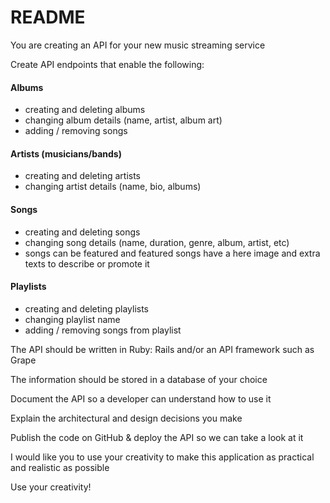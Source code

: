 # README

You are creating an API for your new music streaming service

Create API endpoints that enable the following:

#### Albums
- creating and deleting albums
- changing album details (name, artist, album art)
- adding / removing songs

#### Artists (musicians/bands)
- creating and deleting artists
- changing artist details (name, bio, albums)

#### Songs
- creating and deleting songs
- changing song details (name, duration, genre, album, artist, etc)
- songs can be featured and featured songs have a here image and extra texts to describe or promote it

#### Playlists
- creating and deleting playlists
- changing playlist name
- adding / removing songs from playlist

The API should be written in Ruby: Rails and/or an API framework such as Grape

The information should be stored in a database of your choice

Document the API so a developer can understand how to use it

Explain the architectural and design decisions you make

Publish the code on GitHub & deploy the API so we can take a look at it

I would like you to use your creativity to make this application as practical and realistic as possible

Use your creativity!